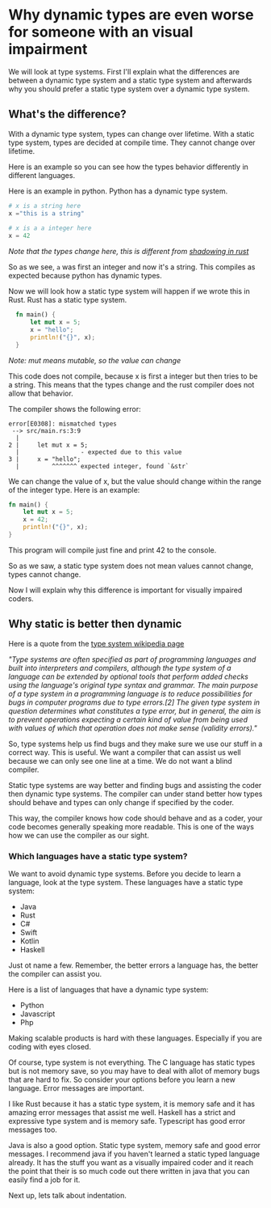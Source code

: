 # Why dynamic types are even worse for someone with an visual impairment

We will look at type systems. 
First I'll explain what the differences are between a dynamic type system and a static type system and afterwards why you should prefer a static type system over a dynamic type system.

## What's the difference?

With a dynamic type system, types can change over lifetime.
With a static type system, types are decided at compile time. They cannot change over lifetime.

Here is an example so you can see how the types behavior differently in different languages.

Here is an example in python. Python has a dynamic type system.

```python
# x is a string here
x ="this is a string"
  
# x is a a integer here
x = 42
```

_Note that the types change here, this is different from [shadowing in rust](https://doc.rust-lang.org/stable/book/ch03-01-variables-and-mutability.html?highlight=shadowing#shadowing)_

So as we see, ```a``` was first an integer and now it's a string.
This compiles as expected because python has dynamic types.

Now we will look how a static type system will happen if we wrote this in Rust.
Rust has a static type system.


```rust
  fn main() {
      let mut x = 5;
      x = "hello";
      println!("{}", x);
  }
```

_Note: mut means mutable, so the value can change_

This code does not compile, because x is first a integer but then tries to be a string.
This means that the types change and the rust compiler does not allow that behavior.

The compiler shows the following error:

```
error[E0308]: mismatched types
 --> src/main.rs:3:9
  |
2 |     let mut x = 5;
  |                 - expected due to this value
3 |     x = "hello";
  |         ^^^^^^^ expected integer, found `&str`
```

We can change the value of x, but the value should change within the range of the integer type.
Here is an example:

```Rust
fn main() {
    let mut x = 5;
    x = 42;
    println!("{}", x);
}
```

This program will compile just fine and print 42 to the console.

So as we saw, a static type system does not mean values cannot change, types cannot change.

Now I will explain why this difference is important for visually impaired coders.


## Why static is better then dynamic

Here is a quote from the [type system wikipedia page](https://en.wikipedia.org/wiki/Type_system)

_"Type systems are often specified as part of programming languages and built into interpreters and compilers, although the type system of a language can be extended by optional tools that perform added checks using the language's original type syntax and grammar. The main purpose of a type system in a programming language is to reduce possibilities for bugs in computer programs due to type errors.[2] The given type system in question determines what constitutes a type error, but in general, the aim is to prevent operations expecting a certain kind of value from being used with values of which that operation does not make sense (validity errors)."_

So, type systems help us find bugs and they make sure we use our stuff in a correct way.
This is useful. 
We want a compiler that can assist us well because we can only see one line at a time.
We do not want a blind compiler.

Static type systems are way better and finding bugs and assisting the coder then dynamic type systems.
The compiler can under stand better how types should behave and types can only change if specified by the coder.

This way, the compiler knows how code should behave and as a coder, your code becomes generally speaking more readable.
This is one of the ways how we can use the compiler as our sight.

### Which languages have a static type system?

We want to avoid dynamic type systems.
Before you decide to learn a language, look at the type system.
These languages have a static type system:

- Java
- Rust
- C#
- Swift
- Kotlin
- Haskell

Just ot name a few.
Remember, the better errors a language has, the better the compiler can assist you.

Here is a list of languages that have a dynamic type system:

- Python
- Javascript
- Php

Making scalable products is hard with these languages.
Especially if you are coding with eyes closed.

Of course, type system is not everything.
The C language has static types but is not memory save, so you may have to deal with allot of memory bugs that are hard to fix.
So consider your options before you learn a new language.
Error messages are important.

I like Rust because it has a static type system, it is memory safe and it has amazing error messages that assist me well.
Haskell has a strict and expressive type system and is memory safe.
Typescript has good error messages too.

Java is also a good option. 
Static type system, memory safe and good error messages.
I recommend java if you haven't learned a static typed language already.
It has the stuff you want as a visually impaired coder and it reach the point that their is so much code out there written in java that you can easily find a job for it.

Next up, lets talk about indentation.
